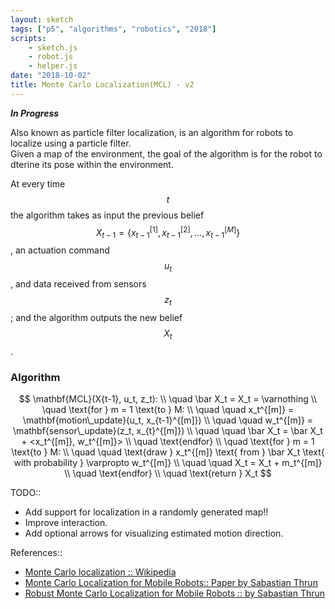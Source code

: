 ```yaml
---
layout: sketch
tags: ["p5", "algorithms", "robotics", "2018"]
scripts: 
    - sketch.js
    - robot.js
    - helper.js
date: "2018-10-02"
title: Monte Carlo Localization(MCL) - v2
---
```


***In Progress***

Also known as particle filter localization, is an algorithm for robots to localize using a particle filter.   
Given a map of the environment, the goal of the algorithm is for the robot to dterine its pose within the environment.   

At every time $$t$$ the algorithm takes as input the previous belief $$X_{t-1}=\{x_{t-1}^{[1]}, x_{t-1}^{[2]},...,x_{t-1}^{[M]}\}$$, 
an actuation command $$u_t$$, and data received from sensors $$z_t$$; and the algorithm outputs the new belief $$X_t$$.   

### Algorithm
$$
\mathbf{MCL}(X{t-1}, u_t, z_t): \\
\quad \bar X_t = X_t = \varnothing \\
\quad \text{for } m = 1 \text{to } M: \\
\quad \quad x_t^{[m]} = \mathbf{motion\_update}(u_t, x_{t-1}^{[m]}) \\
\quad \quad w_t^{[m]} = \mathbf{sensor\_update}(z_t, x_{t}^{[m]}) \\
\quad \quad \bar X_t = \bar X_t + <x_t^{[m]}, w_t^{[m]}> \\
\quad \text{endfor} \\
\quad \text{for } m = 1 \text{to } M: \\
\quad \quad \text{draw } x_t^{[m]} \text{ from } \bar X_t \text{ with probability } \varpropto w_t^{[m]} \\
\quad \quad X_t = X_t + m_t^{[m]} \\
\quad \text{endfor} \\
\quad \text{return } X_t
$$

TODO::
* Add support for localization in a randomly generated map!!
* Improve interaction.
* Add optional arrows for visualizing estimated motion direction.

References::
* [Monte Carlo localization :: Wikipedia](https://en.wikipedia.org/wiki/Monte_Carlo_localization)
* [Monte Carlo Localization for Mobile Robots:: Paper by Sabastian Thrun](https://www.cc.gatech.edu/~dellaert/ftp/Dellaert99icra.pdf)
* [Robust Monte Carlo Localization for Mobile Robots :: by Sabastian Thrun](http://robots.stanford.edu/papers/thrun.robust-mcl.pdf)